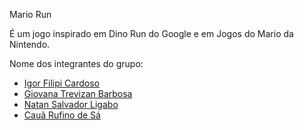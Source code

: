 Mario Run

É um jogo inspirado em Dino Run do Google e em Jogos do Mario da Nintendo.

Nome dos integrantes do grupo:
 - [Igor Filipi Cardoso](https://github.com/IgorFilipiCardoso)
 - [Giovana Trevizan Barbosa](https://github.com/giovanatrevizanbarbosa)
 - [Natan Salvador Ligabo](https://github.com/natansalvadorligabo)
 - [Cauã Rufino de Sá](https://github.com/CauaDeSa)

